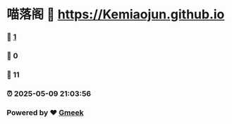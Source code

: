 # 喵落阁 :link: https://Kemiaojun.github.io 
### :page_facing_up: [1](https://Kemiaojun.github.io/tag.html) 
### :speech_balloon: 0 
### :hibiscus: 11 
### :alarm_clock: 2025-05-09 21:03:56 
### Powered by :heart: [Gmeek](https://github.com/Meekdai/Gmeek)
